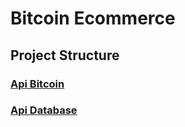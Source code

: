 # Bitcoin Ecommerce

## Project Structure

### [Api Bitcoin ](api-bitcoin-tesnet/)
### [Api Database ](api-database/)